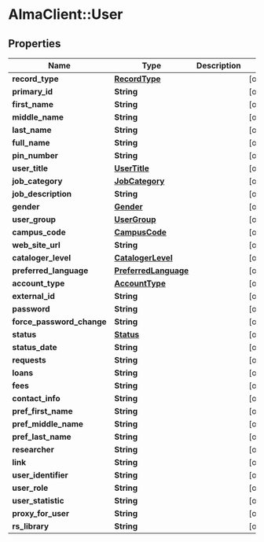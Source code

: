 # AlmaClient::User

## Properties
Name | Type | Description | Notes
------------ | ------------- | ------------- | -------------
**record_type** | [**RecordType**](RecordType.md) |  | [optional] 
**primary_id** | **String** |  | [optional] 
**first_name** | **String** |  | [optional] 
**middle_name** | **String** |  | [optional] 
**last_name** | **String** |  | [optional] 
**full_name** | **String** |  | [optional] 
**pin_number** | **String** |  | [optional] 
**user_title** | [**UserTitle**](UserTitle.md) |  | [optional] 
**job_category** | [**JobCategory**](JobCategory.md) |  | [optional] 
**job_description** | **String** |  | [optional] 
**gender** | [**Gender**](Gender.md) |  | [optional] 
**user_group** | [**UserGroup**](UserGroup.md) |  | [optional] 
**campus_code** | [**CampusCode**](CampusCode.md) |  | [optional] 
**web_site_url** | **String** |  | [optional] 
**cataloger_level** | [**CatalogerLevel**](CatalogerLevel.md) |  | [optional] 
**preferred_language** | [**PreferredLanguage**](PreferredLanguage.md) |  | [optional] 
**account_type** | [**AccountType**](AccountType.md) |  | [optional] 
**external_id** | **String** |  | [optional] 
**password** | **String** |  | [optional] 
**force_password_change** | **String** |  | [optional] 
**status** | [**Status**](Status.md) |  | [optional] 
**status_date** | **String** |  | [optional] 
**requests** | **String** |  | [optional] 
**loans** | **String** |  | [optional] 
**fees** | **String** |  | [optional] 
**contact_info** | **String** |  | [optional] 
**pref_first_name** | **String** |  | [optional] 
**pref_middle_name** | **String** |  | [optional] 
**pref_last_name** | **String** |  | [optional] 
**researcher** | **String** |  | [optional] 
**link** | **String** |  | [optional] 
**user_identifier** | **String** |  | [optional] 
**user_role** | **String** |  | [optional] 
**user_statistic** | **String** |  | [optional] 
**proxy_for_user** | **String** |  | [optional] 
**rs_library** | **String** |  | [optional] 


